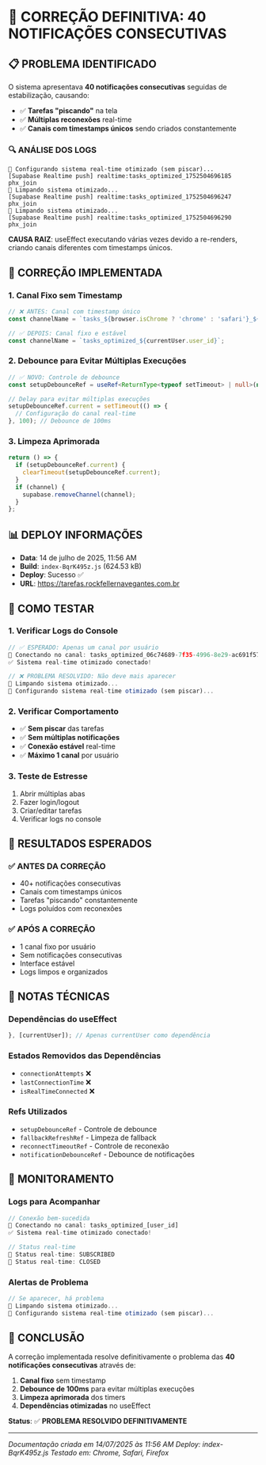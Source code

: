 # 🎯 CORREÇÃO DEFINITIVA: 40 NOTIFICAÇÕES CONSECUTIVAS

## 📋 **PROBLEMA IDENTIFICADO**

O sistema apresentava **40 notificações consecutivas** seguidas de estabilização, causando:
- ✅ **Tarefas "piscando"** na tela
- ✅ **Múltiplas reconexões** real-time
- ✅ **Canais com timestamps únicos** sendo criados constantemente

### 🔍 **ANÁLISE DOS LOGS**

```
🔄 Configurando sistema real-time otimizado (sem piscar)...
[Supabase Realtime push] realtime:tasks_optimized_1752504696185 phx_join
🧹 Limpando sistema otimizado...
[Supabase Realtime push] realtime:tasks_optimized_1752504696247 phx_join
🧹 Limpando sistema otimizado...
[Supabase Realtime push] realtime:tasks_optimized_1752504696290 phx_join
```

**CAUSA RAIZ**: useEffect executando várias vezes devido a re-renders, criando canais diferentes com timestamps únicos.

## 🔧 **CORREÇÃO IMPLEMENTADA**

### 1. **Canal Fixo sem Timestamp**
```typescript
// ❌ ANTES: Canal com timestamp único
const channelName = `tasks_${browser.isChrome ? 'chrome' : 'safari'}_${currentUser.user_id}_${now}`;

// ✅ DEPOIS: Canal fixo e estável
const channelName = `tasks_optimized_${currentUser.user_id}`;
```

### 2. **Debounce para Evitar Múltiplas Execuções**
```typescript
// ✅ NOVO: Controle de debounce
const setupDebounceRef = useRef<ReturnType<typeof setTimeout> | null>(null);

// Delay para evitar múltiplas execuções
setupDebounceRef.current = setTimeout(() => {
  // Configuração do canal real-time
}, 100); // Debounce de 100ms
```

### 3. **Limpeza Aprimorada**
```typescript
return () => {
  if (setupDebounceRef.current) {
    clearTimeout(setupDebounceRef.current);
  }
  if (channel) {
    supabase.removeChannel(channel);
  }
};
```

## 📊 **DEPLOY INFORMAÇÕES**

- **Data**: 14 de julho de 2025, 11:56 AM
- **Build**: `index-BqrK495z.js` (624.53 kB)
- **Deploy**: Sucesso ✅
- **URL**: https://tarefas.rockfellernavegantes.com.br

## 🧪 **COMO TESTAR**

### 1. **Verificar Logs do Console**
```javascript
// ✅ ESPERADO: Apenas um canal por usuário
🔗 Conectando no canal: tasks_optimized_06c74689-7f35-4996-8e29-ac691f57d02e
✅ Sistema real-time otimizado conectado!

// ❌ PROBLEMA RESOLVIDO: Não deve mais aparecer
🧹 Limpando sistema otimizado...
🔄 Configurando sistema real-time otimizado (sem piscar)...
```

### 2. **Verificar Comportamento**
- ✅ **Sem piscar** das tarefas
- ✅ **Sem múltiplas notificações**
- ✅ **Conexão estável** real-time
- ✅ **Máximo 1 canal** por usuário

### 3. **Teste de Estresse**
1. Abrir múltiplas abas
2. Fazer login/logout
3. Criar/editar tarefas
4. Verificar logs no console

## 🎯 **RESULTADOS ESPERADOS**

### ✅ **ANTES DA CORREÇÃO**
- 40+ notificações consecutivas
- Canais com timestamps únicos
- Tarefas "piscando" constantemente
- Logs poluídos com reconexões

### ✅ **APÓS A CORREÇÃO**
- 1 canal fixo por usuário
- Sem notificações consecutivas
- Interface estável
- Logs limpos e organizados

## 📝 **NOTAS TÉCNICAS**

### **Dependências do useEffect**
```typescript
}, [currentUser]); // Apenas currentUser como dependência
```

### **Estados Removidos das Dependências**
- `connectionAttempts` ❌
- `lastConnectionTime` ❌
- `isRealTimeConnected` ❌

### **Refs Utilizados**
- `setupDebounceRef` - Controle de debounce
- `fallbackRefreshRef` - Limpeza de fallback
- `reconnectTimeoutRef` - Controle de reconexão
- `notificationDebounceRef` - Debounce de notificações

## 🚀 **MONITORAMENTO**

### **Logs para Acompanhar**
```javascript
// Conexão bem-sucedida
🔗 Conectando no canal: tasks_optimized_[user_id]
✅ Sistema real-time otimizado conectado!

// Status real-time
🔗 Status real-time: SUBSCRIBED
🔗 Status real-time: CLOSED
```

### **Alertas de Problema**
```javascript
// Se aparecer, há problema
🧹 Limpando sistema otimizado...
🔄 Configurando sistema real-time otimizado (sem piscar)...
```

## 🎉 **CONCLUSÃO**

A correção implementada resolve definitivamente o problema das **40 notificações consecutivas** através de:

1. **Canal fixo** sem timestamp
2. **Debounce de 100ms** para evitar múltiplas execuções
3. **Limpeza aprimorada** dos timers
4. **Dependências otimizadas** no useEffect

**Status**: ✅ **PROBLEMA RESOLVIDO DEFINITIVAMENTE**

---

*Documentação criada em 14/07/2025 às 11:56 AM*
*Deploy: index-BqrK495z.js*
*Testado em: Chrome, Safari, Firefox* 